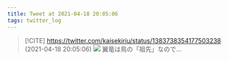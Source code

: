 ```yaml
---
title: Tweet at 2021-04-18 20:05:06
tags: twitter_log
---
```


> [!CITE] https://twitter.com/kaisekiriu/status/1383738354177503238 (2021-04-18 20:05:06)
> ![](https://twitter.com/kaisekiriu/status/1383738354177503238)
> 翼竜は鳥の「祖先」なので…
